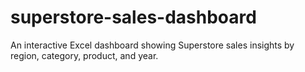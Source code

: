 # superstore-sales-dashboard
An interactive Excel dashboard showing Superstore sales insights by region, category, product, and year.
